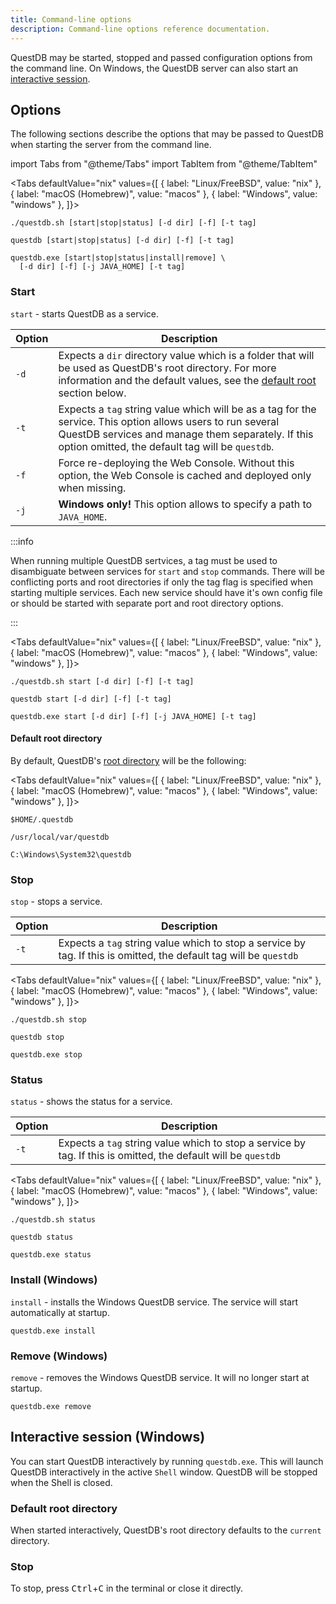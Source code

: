 ```yaml
---
title: Command-line options
description: Command-line options reference documentation.
---
```


QuestDB may be started, stopped and passed configuration options from the
command line. On Windows, the QuestDB server can also start an
[interactive session](#interactive-session-windows).

## Options

The following sections describe the options that may be passed to QuestDB when
starting the server from the command line.

<!-- prettier-ignore-start -->

import Tabs from "@theme/Tabs"
import TabItem from "@theme/TabItem"

<Tabs defaultValue="nix" 
values={[ 
  { label: "Linux/FreeBSD", value: "nix" }, 
  { label: "macOS (Homebrew)", value: "macos" }, 
  { label: "Windows", value: "windows" },
]}>

<!-- prettier-ignore-end -->

<TabItem value="nix">


```shell
./questdb.sh [start|stop|status] [-d dir] [-f] [-t tag]
```

</TabItem>


<TabItem value="macos">


```shell
questdb [start|stop|status] [-d dir] [-f] [-t tag]
```

</TabItem>


<TabItem value="windows">


```shell
questdb.exe [start|stop|status|install|remove] \
  [-d dir] [-f] [-j JAVA_HOME] [-t tag]
```

</TabItem>


</Tabs>


### Start

`start` - starts QuestDB as a service.

| Option | Description                                                                                                                                                                                                          |
| ------ | -------------------------------------------------------------------------------------------------------------------------------------------------------------------------------------------------------------------- |
| `-d`   | Expects a `dir` directory value which is a folder that will be used as QuestDB's root directory. For more information and the default values, see the [default root](#default-root-directory) section below.         |
| `-t`   | Expects a `tag` string value which will be as a tag for the service. This option allows users to run several QuestDB services and manage them separately. If this option omitted, the default tag will be `questdb`. |
| `-f`   | Force re-deploying the Web Console. Without this option, the Web Console is cached and deployed only when missing.                                                                                                   |
| `-j`   | **Windows only!** This option allows to specify a path to `JAVA_HOME`.                                                                                                                                               |

:::info

When running multiple QuestDB sertvices, a tag must be used to disambiguate
between services for `start` and `stop` commands. There will be conflicting
ports and root directories if only the tag flag is specified when starting
multiple services. Each new service should have it's own config file or should
be started with separate port and root directory options.

:::

<!-- prettier-ignore-start -->


<Tabs defaultValue="nix" 
values={[ 
  { label: "Linux/FreeBSD", value: "nix" }, 
  { label: "macOS (Homebrew)", value: "macos" }, 
  { label: "Windows", value: "windows" },
]}>

<!-- prettier-ignore-end -->

<TabItem value="nix">


```shell
./questdb.sh start [-d dir] [-f] [-t tag]
```

</TabItem>


<TabItem value="macos">


```shell
questdb start [-d dir] [-f] [-t tag]
```

</TabItem>


<TabItem value="windows">


```shell
questdb.exe start [-d dir] [-f] [-j JAVA_HOME] [-t tag]
```

</TabItem>


</Tabs>


#### Default root directory

By default, QuestDB's [root directory](/docs/concept/root-directory-structure/)
will be the following:

<!-- prettier-ignore-start -->

<Tabs defaultValue="nix" values={[
  { label: "Linux/FreeBSD", value: "nix" },
  { label: "macOS (Homebrew)", value: "macos" },
  { label: "Windows", value: "windows" },
]}>

<!-- prettier-ignore-end -->

<TabItem value="nix">


```shell
$HOME/.questdb
```

</TabItem>


<TabItem value="macos">


```shell
/usr/local/var/questdb
```

</TabItem>


<TabItem value="windows">


```shell
C:\Windows\System32\questdb
```

</TabItem>


</Tabs>


### Stop

`stop` - stops a service.

| Option | Description                                                                                                        |
| ------ | ------------------------------------------------------------------------------------------------------------------ |
| `-t`   | Expects a `tag` string value which to stop a service by tag. If this is omitted, the default tag will be `questdb` |

<!-- prettier-ignore-start -->

<Tabs defaultValue="nix" values={[
  { label: "Linux/FreeBSD", value: "nix" },
  { label: "macOS (Homebrew)", value: "macos" },
  { label: "Windows", value: "windows" },
]}>

<!-- prettier-ignore-end -->

<TabItem value="nix">


```shell
./questdb.sh stop
```

</TabItem>


<TabItem value="macos">


```shell
questdb stop
```

</TabItem>


<TabItem value="windows">


```shell
questdb.exe stop
```

</TabItem>


</Tabs>


### Status

`status` - shows the status for a service.

| Option | Description                                                                                                    |
| ------ | -------------------------------------------------------------------------------------------------------------- |
| `-t`   | Expects a `tag` string value which to stop a service by tag. If this is omitted, the default will be `questdb` |

<!-- prettier-ignore-start -->

<Tabs defaultValue="nix" values={[
  { label: "Linux/FreeBSD", value: "nix" },
  { label: "macOS (Homebrew)", value: "macos" },
  { label: "Windows", value: "windows" },
]}>

<!-- prettier-ignore-end -->

<TabItem value="nix">


```shell
./questdb.sh status
```

</TabItem>


<TabItem value="macos">


```shell
questdb status
```

</TabItem>


<TabItem value="windows">


```shell
questdb.exe status
```

</TabItem>


</Tabs>


### Install (Windows)

`install` - installs the Windows QuestDB service. The service will start
automatically at startup.

```shell
questdb.exe install
```

### Remove (Windows)

`remove` - removes the Windows QuestDB service. It will no longer start at
startup.

```shell
questdb.exe remove
```

## Interactive session (Windows)

You can start QuestDB interactively by running `questdb.exe`. This will launch
QuestDB interactively in the active `Shell` window. QuestDB will be stopped when
the Shell is closed.

### Default root directory

When started interactively, QuestDB's root directory defaults to the `current`
directory.

### Stop

To stop, press <kbd>Ctrl</kbd>+<kbd>C</kbd> in the terminal or close it
directly.
